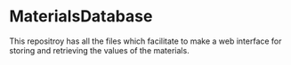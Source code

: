 MaterialsDatabase
=================

This repositroy has all the files which facilitate to make a web interface for storing and retrieving the values of the materials.
